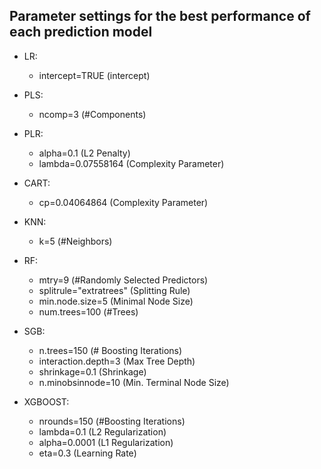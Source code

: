 ## Parameter settings for the best performance of each prediction model

- LR: 

  - intercept=TRUE (intercept) 

- PLS:   
  - ncomp=3 (#Components)

- PLR: 
  - alpha=0.1 (L2 Penalty)
  - lambda=0.07558164 (Complexity Parameter)


- CART:   
  - cp=0.04064864 (Complexity Parameter)

- KNN:    
  - k=5 (#Neighbors)

- RF:
  - mtry=9 (#Randomly Selected Predictors)
  - splitrule="extratrees" (Splitting Rule)
  - min.node.size=5 (Minimal Node Size)
  - num.trees=100 (#Trees)

- SGB:   
  - n.trees=150 (# Boosting Iterations) 
  - interaction.depth=3 (Max Tree Depth)
  - shrinkage=0.1 (Shrinkage) 
  - n.minobsinnode=10 (Min. Terminal Node Size)
 
- XGBOOST:
  - nrounds=150 (#Boosting Iterations)
  - lambda=0.1 (L2 Regularization)
  - alpha=0.0001 (L1 Regularization)
  - eta=0.3 (Learning Rate)
